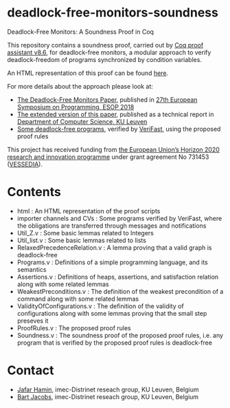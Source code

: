 # deadlock-free-monitors-soundness
Deadlock-Free Monitors: A Soundness Proof in Coq

This repository contains a soundness proof, carried out by [Coq proof assistant v8.6](https://coq.inria.fr), for deadlock-free monitors, a modular approach to verify deadlock-freedom of programs synchronized by condition variables.

An HTML representation of this proof can be found [here](https://www.hamin.be/dfm/html/dfm.html).

For more details about the approach please look at:
* [The Deadlock-Free Monitors Paper](https://link.springer.com/chapter/10.1007/978-3-319-89884-1_15), published in [27th European Symposium on Programming, ESOP 2018](https://link.springer.com/book/10.1007/978-3-319-89884-1)
* [The extended version of this paper](https://lirias2repo.kuleuven.be/bitstream/id/500138/), published as a technical report in [Department of Computer Science, KU Leuven](https://wms.cs.kuleuven.be/cs/english)
* [Some deadlock-free programs](https://github.com/verifast/verifast/tree/master/examples/monitors), verified by [VeriFast](https://people.cs.kuleuven.be/~bart.jacobs/verifast/), using the proposed proof rules

This project has received funding from [the European Union’s Horizon 2020 research and innovation programme](https://ec.europa.eu/programmes/horizon2020/en) under grant agreement No 731453 ([VESSEDIA](https://vessedia.eu/)).

# Contents 
* html : An HTML representation of the proof scripts
* importer channels and CVs : Some programs verified by VeriFast, where the obligations are transferred through messages and notifications
* Util_Z.v : Some basic lemmas related to Integers
* Util_list.v : Some basic lemmas related to lists
* RelaxedPrecedenceRelation.v : A lemma proving that a valid graph is deadlock-free
* Programs.v : Definitions of a simple programming language, and its semantics
* Assertions.v : Definitions of heaps, assertions, and satisfaction relation along with some related lemmas
* WeakestPreconditions.v : The definition of the weakest precondition of a command along with some related lemmas
* ValidityOfConfigurations.v : The definition of the validity of configurations along with some lemmas proving that the small step preseves it
* ProofRules.v : The proposed proof rules
* Soundness.v : The soundness proof of the proposed proof rules, i.e. any program that is verified by the proposed proof rules is deadlock-free

# Contact

* [Jafar Hamin](https://distrinet.cs.kuleuven.be/people/jafar), imec-Distrinet reseach group, KU Leuven, Belgium
* [Bart Jacobs](https://distrinet.cs.kuleuven.be/people/bartj), imec-Distrinet reseach group, KU Leuven, Belgium
